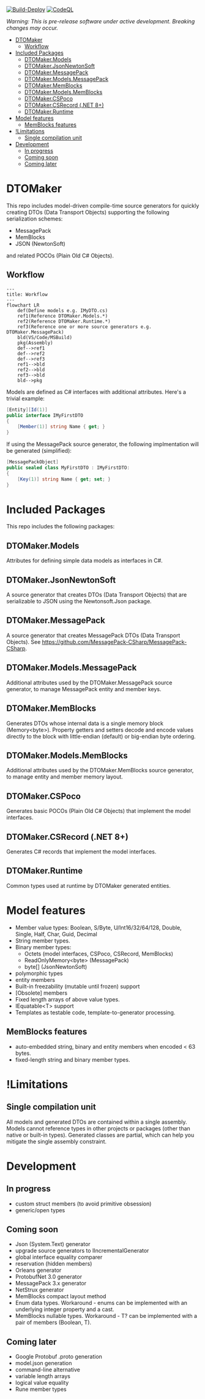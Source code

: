 [![Build-Deploy](https://github.com/datafac/dtomaker-core/actions/workflows/dotnet.yml/badge.svg)](https://github.com/datafac/dtomaker-core/actions/workflows/dotnet.yml)
[![CodeQL](https://github.com/datafac/dtomaker-core/actions/workflows/github-code-scanning/codeql/badge.svg)](https://github.com/datafac/dtomaker-core/actions/workflows/github-code-scanning/codeql)

*Warning: This is pre-release software under active development. Breaking changes may occur.*

<!--TOC-->
- [DTOMaker](#dtomaker)
  - [Workflow](#workflow)
- [Included Packages](#included-packages)
  - [DTOMaker.Models](#dtomaker.models)
  - [DTOMaker.JsonNewtonSoft](#dtomaker.jsonnewtonsoft)
  - [DTOMaker.MessagePack](#dtomaker.messagepack)
  - [DTOMaker.Models.MessagePack](#dtomaker.models.messagepack)
  - [DTOMaker.MemBlocks](#dtomaker.memblocks)
  - [DTOMaker.Models.MemBlocks](#dtomaker.models.memblocks)
  - [DTOMaker.CSPoco](#dtomaker.cspoco)
  - [DTOMaker.CSRecord (.NET 8+)](#dtomaker.csrecord-.net-8)
  - [DTOMaker.Runtime](#dtomaker.runtime)
- [Model features](#model-features)
  - [MemBlocks features](#memblocks-features)
- [!Limitations](#limitations)
  - [Single compilation unit](#single-compilation-unit)
- [Development](#development)
  - [In progress](#in-progress)
  - [Coming soon](#coming-soon)
  - [Coming later](#coming-later)
<!--/TOC-->

# DTOMaker

This repo includes model-driven compile-time source generators for quickly creating DTOs (Data Transport Objects) supporting the following
serialization schemes:
- MessagePack
- MemBlocks
- JSON (NewtonSoft)

and related POCOs (Plain Old C# Objects).

## Workflow
```mermaid
---
title: Workflow
---
flowchart LR
    def(Define models e.g. IMyDTO.cs)
    ref1(Reference DTOMaker.Models.*)
    ref2(Reference DTOMaker.Runtime.*)
    ref3(Reference one or more source generators e.g. DTOMaker.MessagePack)
    bld(VS/Code/MSBuild)
    pkg(Assembly)
    def-->ref1
    def-->ref2
    def-->ref3
    ref1-->bld
    ref2-->bld
    ref3-->bld
    bld-->pkg
```

Models are defined as C# interfaces with additional attributes. Here's a trivial example:

```C#
[Entity][Id(1)]
public interface IMyFirstDTO
{
    [Member(1)] string Name { get; }
}
```
If using the MessagePack source generator, the following implmentation will be 
generated (simplified):

```C#
[MessagePackObject]
public sealed class MyFirstDTO : IMyFirstDTO:
{
    [Key(1)] string Name { get; set; }
}
```
# Included Packages

This repo includes the following packages:

## DTOMaker.Models
Attributes for defining simple data models as interfaces in C#.

## DTOMaker.JsonNewtonSoft
A source generator that creates DTOs (Data Transport Objects) that are serializable to JSON 
using the Newtonsoft.Json package.

## DTOMaker.MessagePack
A source generator that creates MessagePack DTOs (Data Transport Objects).
See https://github.com/MessagePack-CSharp/MessagePack-CSharp.
## DTOMaker.Models.MessagePack
Additional attributes used by the DTOMaker.MessagePack source generator, to manage
MessagePack entity and member keys.

## DTOMaker.MemBlocks
Generates DTOs whose internal data is a single memory block (Memory\<byte\>). Property getters and setters decode and encode
values directly to the block with little-endian (default) or big-endian byte ordering.
## DTOMaker.Models.MemBlocks
Additional attributes used by the DTOMaker.MemBlocks source generator, to 
manage entity and member memory layout.

## DTOMaker.CSPoco
Generates basic POCOs (Plain Old C# Objects) that implement the model interfaces.

## DTOMaker.CSRecord (.NET 8+)
Generates C# records that implement the model interfaces.

## DTOMaker.Runtime
Common types used at runtime by DTOMaker generated entities.

# Model features
- Member value types: Boolean, S/Byte, U/Int16/32/64/128, Double, Single, Half, Char, Guid, Decimal
- String member types.
- Binary member types:
  - Octets (model interfaces, CSPoco, CSRecord, MemBlocks)
  - ReadOnlyMemory\<byte\> (MessagePack)
  - byte[] (JsonNewtonSoft)
- polymorphic types
- entity members
- Built-in freezability (mutable until frozen) support
- [Obsolete] members
- Fixed length arrays of above value types.
- IEquatable\<T\> support
- Templates as testable code, template-to-generator processing.

## MemBlocks features
- auto-embedded string, binary and entity members when encoded < 63 bytes.
- fixed-length string and binary member types.

# !Limitations
## Single compilation unit
All models and generated DTOs are contained within a single assembly.
Models cannot reference types in other projects or packages (other 
than native or built-in types). Generated classes are partial, which can help you 
mitigate the single assembly constraint.

# Development
## In progress
- custom struct members (to avoid primitive obsession)
- generic/open types

## Coming soon
- Json (System.Text) generator
- upgrade source generators to IIncrementalGenerator
- global interface equality comparer
- reservation (hidden members)
- Orleans generator
- ProtobufNet 3.0 generator
- MessagePack 3.x generator
- NetStrux generator
- MemBlocks compact layout method
- Enum data types. Workaround - enums can be implemented with an underlying 
  integer property and a cast.
- MemBlocks nullable types. Workaround - T? can be implemented with a pair
  of members (Boolean, T).

## Coming later
- Google Protobuf .proto generation
- model.json generation
- command-line alternative
- variable length arrays
- logical value equality
- Rune member types
